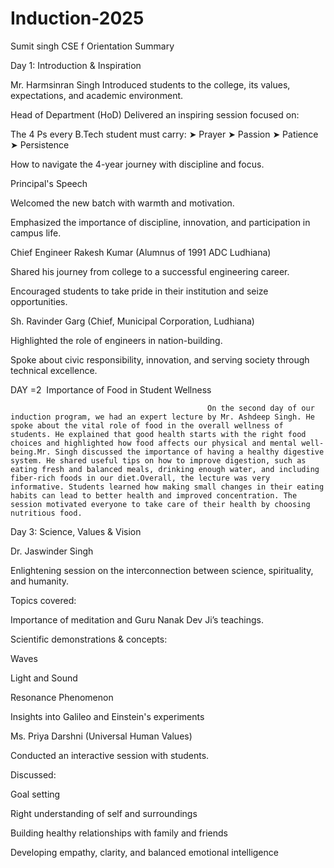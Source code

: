 # Induction-2025
Sumit singh CSE f 
Orientation Summary

 Day 1: Introduction & Inspiration

Mr. Harmsinran Singh Introduced students to the college, its values, expectations, and academic environment.

Head of Department (HoD) Delivered an inspiring session focused on:

The 4 Ps every B.Tech student must carry: ➤ Prayer ➤ Passion ➤ Patience ➤ Persistence

How to navigate the 4-year journey with discipline and focus.

Principal's Speech

Welcomed the new batch with warmth and motivation.

Emphasized the importance of discipline, innovation, and participation in campus life.

Chief Engineer Rakesh Kumar (Alumnus of 1991 ADC Ludhiana)

Shared his journey from college to a successful engineering career.

Encouraged students to take pride in their institution and seize opportunities.

Sh. Ravinder Garg (Chief, Municipal Corporation, Ludhiana)

Highlighted the role of engineers in nation-building.

Spoke about civic responsibility, innovation, and serving society through technical excellence.                                



DAY =2  Importance of Food in Student Wellness

                                                On the second day of our induction program, we had an expert lecture by Mr. Ashdeep Singh. He spoke about the vital role of food in the overall wellness of students. He explained that good health starts with the right food choices and highlighted how food affects our physical and mental well-being.Mr. Singh discussed the importance of having a healthy digestive system. He shared useful tips on how to improve digestion, such as eating fresh and balanced meals, drinking enough water, and including fiber-rich foods in our diet.Overall, the lecture was very informative. Students learned how making small changes in their eating habits can lead to better health and improved concentration. The session motivated everyone to take care of their health by choosing nutritious food.
Day 3: Science, Values & Vision

Dr. Jaswinder Singh

Enlightening session on the interconnection between science, spirituality, and humanity.

Topics covered:

Importance of meditation and Guru Nanak Dev Ji’s teachings.

Scientific demonstrations & concepts:

Waves

Light and Sound

Resonance Phenomenon

Insights into Galileo and Einstein's experiments

Ms. Priya Darshni (Universal Human Values)

Conducted an interactive session with students.

Discussed:

Goal setting

Right understanding of self and surroundings

Building healthy relationships with family and friends

Developing empathy, clarity, and balanced emotional intelligence
